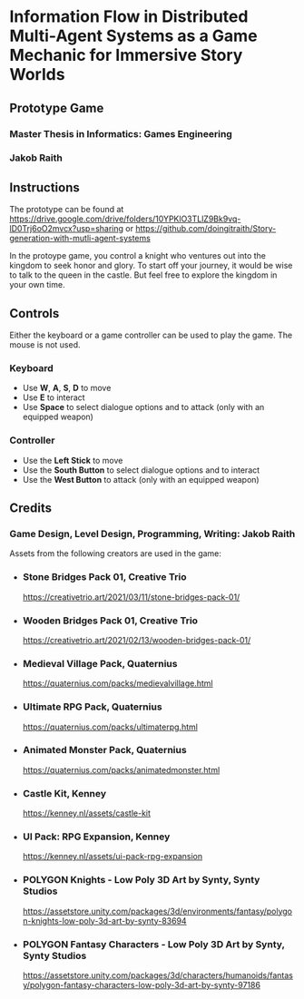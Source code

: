 # Information Flow in Distributed Multi-Agent Systems as a Game Mechanic for Immersive Story Worlds
## Prototype Game
### Master Thesis in Informatics: Games Engineering
### Jakob Raith

## Instructions
The prototype can be found at https://drive.google.com/drive/folders/10YPKlO3TLlZ9Bk9vq-lD0Trj6oO2mvcx?usp=sharing or https://github.com/doingitraith/Story-generation-with-mutli-agent-systems  

In the protoype game, you control a knight who ventures out into the kingdom to seek honor and glory. To start off your journey, it would be wise to talk to the queen in the castle. But feel free to explore the kingdom in your own time.

## Controls
Either the keyboard or a game controller can be used to play the game. The mouse is not used.
### Keyboard
- Use **W**, **A**, **S**, **D** to move
- Use **E** to interact
- Use **Space** to select dialogue options and to attack (only with an equipped weapon)

### Controller
- Use the **Left Stick** to move
- Use the **South Button** to select dialogue options and to interact 
- Use the **West Button** to attack (only with an equipped weapon)

## Credits
### Game Design, Level Design, Programming, Writing: Jakob Raith  
Assets from the following creators are used in the game:
- ### Stone Bridges Pack 01, Creative Trio 
    https://creativetrio.art/2021/03/11/stone-bridges-pack-01/
- ### Wooden Bridges Pack 01, Creative Trio
    https://creativetrio.art/2021/02/13/wooden-bridges-pack-01/
- ### Medieval Village Pack, Quaternius
    https://quaternius.com/packs/medievalvillage.html
- ### Ultimate RPG Pack, Quaternius
    https://quaternius.com/packs/ultimaterpg.html
- ### Animated Monster Pack, Quaternius
    https://quaternius.com/packs/animatedmonster.html
- ### Castle Kit, Kenney
    https://kenney.nl/assets/castle-kit
- ### UI Pack: RPG Expansion, Kenney
    https://kenney.nl/assets/ui-pack-rpg-expansion
- ### POLYGON Knights - Low Poly 3D Art by Synty, Synty Studios
    https://assetstore.unity.com/packages/3d/environments/fantasy/polygon-knights-low-poly-3d-art-by-synty-83694
- ### POLYGON Fantasy Characters - Low Poly 3D Art by Synty, Synty Studios
    https://assetstore.unity.com/packages/3d/characters/humanoids/fantasy/polygon-fantasy-characters-low-poly-3d-art-by-synty-97186